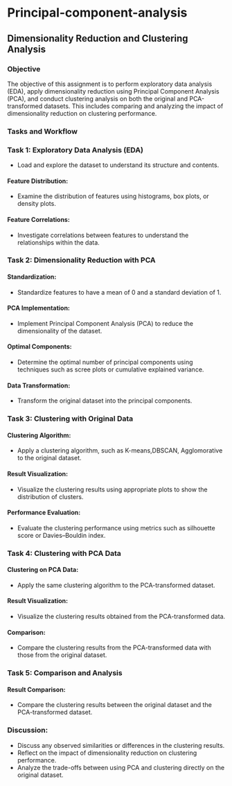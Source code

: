 # Principal-component-analysis

## Dimensionality Reduction and Clustering Analysis

### Objective
The objective of this assignment is to perform exploratory data analysis (EDA), apply dimensionality reduction using Principal Component Analysis (PCA), and conduct clustering analysis on both the original and PCA-transformed datasets. This includes comparing and analyzing the impact of dimensionality reduction on clustering performance.

### Tasks and Workflow
### Task 1: Exploratory Data Analysis (EDA)
- Load and explore the dataset to understand its structure and contents.
#### Feature Distribution:
- Examine the distribution of features using histograms, box plots, or density plots.
#### Feature Correlations:
- Investigate correlations between features to understand the relationships within the data.
  
### Task 2: Dimensionality Reduction with PCA
#### Standardization:
- Standardize features to have a mean of 0 and a standard deviation of 1.
#### PCA Implementation:
- Implement Principal Component Analysis (PCA) to reduce the dimensionality of the dataset.
#### Optimal Components:
- Determine the optimal number of principal components using techniques such as scree plots or cumulative explained variance.
#### Data Transformation:
- Transform the original dataset into the principal components.

### Task 3: Clustering with Original Data
#### Clustering Algorithm:
- Apply a clustering algorithm, such as K-means,DBSCAN, Agglomorative to the original dataset.
#### Result Visualization:
- Visualize the clustering results using appropriate plots to show the distribution of clusters.
#### Performance Evaluation:
- Evaluate the clustering performance using metrics such as silhouette score or Davies–Bouldin index.

### Task 4: Clustering with PCA Data
#### Clustering on PCA Data:
- Apply the same clustering algorithm to the PCA-transformed dataset.
#### Result Visualization:
- Visualize the clustering results obtained from the PCA-transformed data.
#### Comparison:
- Compare the clustering results from the PCA-transformed data with those from the original dataset.

### Task 5: Comparison and Analysis
#### Result Comparison:
- Compare the clustering results between the original dataset and the PCA-transformed dataset.

### Discussion:
- Discuss any observed similarities or differences in the clustering results.
- Reflect on the impact of dimensionality reduction on clustering performance.
- Analyze the trade-offs between using PCA and clustering directly on the original dataset.
